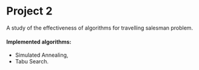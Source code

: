 # Project 2

A study of the effectiveness of algorithms for travelling salesman problem.
#### Implemented algorithms:
* Simulated Annealing,
* Tabu Search.
